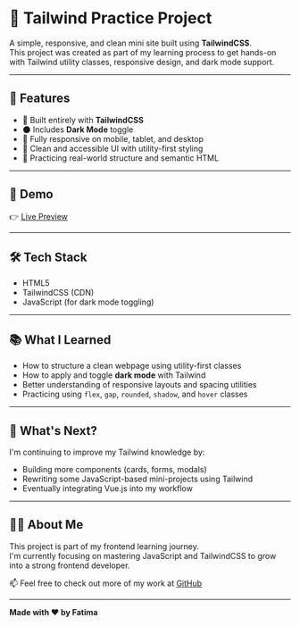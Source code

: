 # 🌙 Tailwind Practice Project

A simple, responsive, and clean mini site built using **TailwindCSS**.  
This project was created as part of my learning process to get hands-on with Tailwind utility classes, responsive design, and dark mode support.

---

## 📌 Features

- 💨 Built entirely with **TailwindCSS**
- 🌑 Includes **Dark Mode** toggle
- 📱 Fully responsive on mobile, tablet, and desktop
- 🎨 Clean and accessible UI with utility-first styling
- 🧪 Practicing real-world structure and semantic HTML

---

## 📸 Demo

👉 [Live Preview](https://whosfatima.github.io/Tailwind-Project/)

---

## 🛠 Tech Stack

- HTML5
- TailwindCSS (CDN)
- JavaScript (for dark mode toggling)

---

## 📚 What I Learned

- How to structure a clean webpage using utility-first classes
- How to apply and toggle **dark mode** with Tailwind
- Better understanding of responsive layouts and spacing utilities
- Practicing using `flex`, `gap`, `rounded`, `shadow`, and `hover` classes

---

## 🚀 What's Next?

I'm continuing to improve my Tailwind knowledge by:
- Building more components (cards, forms, modals)
- Rewriting some JavaScript-based mini-projects using Tailwind
- Eventually integrating Vue.js into my workflow

---

## 🙋‍♀️ About Me

This project is part of my frontend learning journey.  
I'm currently focusing on mastering JavaScript and TailwindCSS to grow into a strong frontend developer.

📫 Feel free to check out more of my work at [GitHub](https://github.com/whosfatima)

---

**Made with ❤️ by Fatima**
